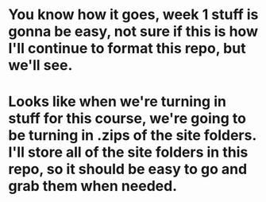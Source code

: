 # You know how it goes, week 1 stuff is gonna be easy, not sure if this is how I'll continue to format this repo, but we'll see.

# Looks like when we're turning in stuff for this course, we're going to be turning in .zips of the site folders. I'll store all of the site folders in this repo, so it should be easy to go and grab them when needed.

